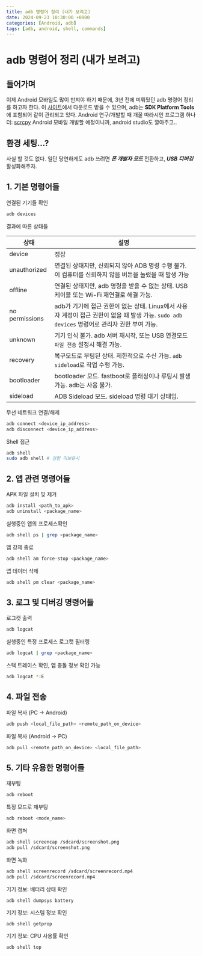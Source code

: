 ```yaml
---
title: adb 명령어 정리 (내가 보려고)
date: 2024-09-23 10:30:00 +0900
categories: [Android, adb]
tags: [adb, android, shell, commands]
---
```


# adb 명령어 정리 (내가 보려고)

## 들어가며

이제 Android 모바일도 많이 만져야 하기 때문에, 3년 전에 미뤄뒀던 adb 명령어 정리를 하고자 한다.
이 [사이트](https://developer.android.com/tools/releases/platform-tools?hl=ko)에서 다운로드 받을 수 있으며, adb는 **SDK Platform Tools**에 포함되어 같이 관리되고 있다. 
Android 연구/개발할 때 개꿀 따라시인 프로그램 하나 더: [scrcpy](https://github.com/Genymobile/scrcpy)
Android 모바일 개발할 예정이니까, android studio도 깔아주고..


## 환경 세팅...?

사실 할 것도 없다. 일단 당연하게도 adb 쓰려면 ***폰 개발자 모드*** 전환하고, ***USB 디버깅*** 활성화해주자.

## 1. 기본 명령어들 

연결된 기기들 확인
```bash
adb devices
```
결과에 따른 상태들

상태 | 설명
----|----
device| 정상
unauthorized| 연결된 상태지만, 신뢰되지 않아 ADB 명령 수행 불가. 이 컴퓨터를 신뢰하지 않음 버튼을 눌렀을 때 발생 가능
offline| 연결된 상태지만, adb 명령을 받을 수 없는 상태. USB 케이블 또는 Wi-Fi 재연결로 해결 가능.
no permissions| adb가 기기에 접근 권한이 없는 상태. Linux에서 사용자 계정이 접근 권한이 없을 때 발생 가능. `sudo adb devices` 명령어로 관리자 권한 부여 가능.
unknown| 기기 인식 불가. adb 서버 재시작, 또는 USB 연결모드 `파일 전송` 설정시 해결 가능.
recovery| 복구모드로 부팅된 상태. 제한적으로 수신 가능. `adb sideload`로 작업 수행 가능.
bootloader| bootloader 모드. fastboot로 플래싱이나 루팅시 발생 가능. adb는 사용 불가.
sideload| ADB Sideload 모드. sideload 명령 대기 상태임.

무선 네트워크 연결/해제
```bash
adb connect <device_ip_address>
adb disconnect <device_ip_address>
```

Shell 접근
```bash
adb shell
sudo adb shell # 권한 미보유시
```


## 2. 앱 관련 명령어들

APK 파일 설치 및 제거
```bash
adb install <path_to_apk>
adb uninstall <package_name>
```

실행중인 앱의 프로세스확인
```bash
adb shell ps | grep <package_name>
```

앱 강제 종료
```bash
adb shell am force-stop <package_name>
```

앱 데이터 삭제
```bash
adb shell pm clear <package_name>
```

## 3. 로그 및 디버깅 명령어들

로그캣 출력
```bash
adb logcat
```

실행중인 특정 프로세스 로그캣 필터링
```bash
adb logcat | grep <package_name>
```

스택 트레이스 확인, 앱 충돌 정보 확인 가능
```bash
adb logcat *:E
```

## 4. 파일 전송

파일 복사 (PC -> Android)
```bash
adb push <local_file_path> <remote_path_on_device>
```

파일 복사 (Android -> PC)
```bash
adb pull <remote_path_on_device> <local_file_path>
```

## 5. 기타 유용한 명령어들

재부팅
```bash
adb reboot
```

특정 모드로 재부팅
```bash
adb reboot <mode_name>
```

화면 캡쳐
```bash
adb shell screencap /sdcard/screenshot.png
adb pull /sdcard/screenshot.png
```

화면 녹화
```bash
adb shell screenrecord /sdcard/screenrecord.mp4
adb pull /sdcard/screenrecord.mp4
```

기기 정보: 배터리 상태 확인
```bash
adb shell dumpsys battery
```

기기 정보: 시스템 정보 확인
```
adb shell getprop
```

기기 정보: CPU 사용률 확인
```
adb shell top
```